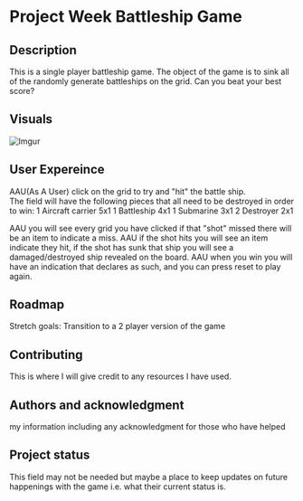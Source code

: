 # Project Week Battleship Game

## Description
This is a single player battleship game.  The object of the game is to sink all of the randomly generate battleships on the grid.  Can you beat your best score?

## Visuals
![Imgur](https://i.imgur.com/sZAbWvC.png)

## User Expereince 
AAU(As A User) click on the grid to try and "hit" the battle ship.  
The field will have the following pieces that all need to be destroyed in order to win:
1 Aircraft carrier 5x1
1 Battleship 4x1
1 Submarine  3x1
2 Destroyer  2x1 

AAU you will see every grid you have clicked if that "shot" missed there will be an item to indicate a miss.
AAU if the shot hits you will see an item indicate they hit, if the shot has sunk that ship you will see a damaged/destroyed ship revealed on the board.
AAU when you win you will have an indication that declares as such, and you can press reset to play again. 

## Roadmap
Stretch goals:
Transition to a 2 player version of the game 

## Contributing
This is where I will give credit to any resources I have used.

## Authors and acknowledgment
my information including any acknowledgment for those who have helped 

## Project status
This field may not be needed but maybe a place to keep updates on future happenings with the game i.e. what their current status is. 